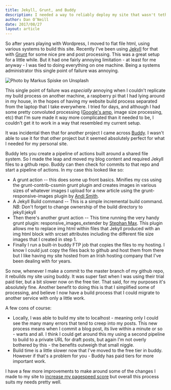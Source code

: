 ```yaml
---
title: Jekyll, Grunt, and Buddy
description: I needed a way to reliably deploy my site that wasn't tethered to one machine.
author: Dan O’Neill
date: 2017/08/27
layout: article
---
```


So after years playing with Wordpress, I moved to flat file html, using various systems to build this site. Recently I've been using [Jekyll](https://jekyllrb.com/) for that with [Grunt](https://gruntjs.com/) for some nice pre and post processing. This was a great setup for a little while. But it had one fairly annoying limitation - at least for me anyway - I was tied to doing everything on one machine. Being a systems administrator this single point of failure was annoying.

![Photo by Markus Spiske on Unsplash](/images/markus-spiske-207946.jpg)

This single point of failure was *especially* annoying when I couldn't replicate my build process on another machine, a raspberry pi that I had lying around in my house, in the hopes of having my website build process separated from the laptop that I take everywhere. I tried for days, and although I had some pretty convoluted processing ([Google's amp](https://www.ampproject.org/), image size processing, etc) that I'm sure made it way more complicated than it needed to be, I couldn't get it to work in a way that resembled my current setup.

It was incidental then that for another project I came across [Buddy](https://buddy.works/). I wasn't able to use it for that other project but it seemed absolutely perfect for what I needed for my personal site.

<!-- ad -->

Buddy lets you create a pipeline of actions built around a shared file system. So I made the leap and moved my blog content and required Jekyll files to a github repo. Buddy can then check for commits to that repo and start a pipeline of actions. In my case this looked like so:

- A grunt action -- this does some up front basics. Minifies my css using the grunt-contrib-cssmin grunt plugin and creates images in various sizes of whatever images I upload for a new article using the grunt-responsive-images plugin by [Andi Smith](https://github.com/andismith/grunt-responsive-images).
- A Jekyll Build command -- This is a simple incremental build command. _*NB*_: Don't forget to change ownership of the build directory to jekyll:jekyll
- Then there's another grunt action -- This time running the very handy grunt plugin: responsive_images_extender by [Stephan Max](https://github.com/stephanmax/grunt-responsive-images-extender). This plugin allows me to replace img html within files that Jekyll produced with an img html block with srcset attributes including the different file size images that I created in step 1.
- Finally I run a built-in buddy FTP job that copies the files to my hosting. I know I could just copy the files back to github and host them from there but I like having my site hosted from an Irish hosting company that I've been dealing with for years.

So now, whenever I make a commit to the master branch of my github repo, it rebuilds my site using buddy. It was super fast when I was using their trial paid tier, but a bit slower now on the free tier. That said, for my purposes it's absolutely fine. Another benefit to doing this is that I simplified some of processing, and believe I now have a build process that I could migrate to another service with only a little work.

A few cons of course:

- Locally, I was able to build my site to localhost - meaning only I could see the many many errors that tend to creep into my posts. This new process means when I commit a blog post, its live within a minute or so - warts and all. I think I could get around this my using a second pipeline to build to a private URL for draft posts, but again I'm not overly bothered by this - the benefits outweigh that small niggle.
-  Build time is a little slower now that I've moved to the free tier in buddy. However if that's a problem for you - Buddy has paid tiers for more important work.

I have a few more improvements to make around some of the changes I made to my site to [increase my pagespeed score](http://wordsandmagic.com/2017/07/20/Quick-pagespeed-wins/) but overall this process suits my needs pretty well. 
